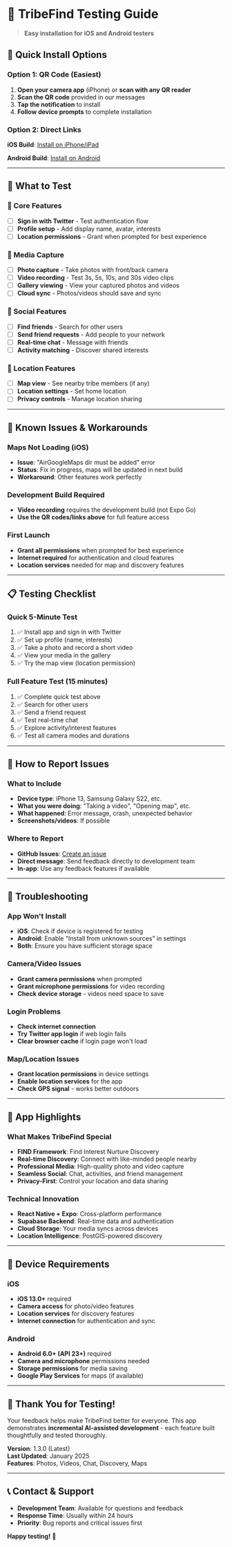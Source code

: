 # 🧪 TribeFind Testing Guide

> **Easy installation for iOS and Android testers**

## 📱 **Quick Install Options**

### **Option 1: QR Code (Easiest)**
1. **Open your camera app** (iPhone) or **scan with any QR reader**
2. **Scan the QR code** provided in our messages
3. **Tap the notification** to install
4. **Follow device prompts** to complete installation

### **Option 2: Direct Links**
**iOS Build**: [Install on iPhone/iPad](https://expo.dev/accounts/jfuginay/projects/snapchat-clone/builds/98fadb10-e1fb-469c-a886-4d75320936b7)

**Android Build**: [Install on Android](https://expo.dev/accounts/jfuginay/projects/snapchat-clone/builds/2844ed64-0217-4f71-af7a-cbb45a767640)

---

## 🎯 **What to Test**

### **🔐 Core Features**
- [ ] **Sign in with Twitter** - Test authentication flow
- [ ] **Profile setup** - Add display name, avatar, interests
- [ ] **Location permissions** - Grant when prompted for best experience

### **📸 Media Capture** 
- [ ] **Photo capture** - Take photos with front/back camera
- [ ] **Video recording** - Test 3s, 5s, 10s, and 30s video clips
- [ ] **Gallery viewing** - View your captured photos and videos
- [ ] **Cloud sync** - Photos/videos should save and sync

### **👥 Social Features**
- [ ] **Find friends** - Search for other users
- [ ] **Send friend requests** - Add people to your network
- [ ] **Real-time chat** - Message with friends
- [ ] **Activity matching** - Discover shared interests

### **📍 Location Features**
- [ ] **Map view** - See nearby tribe members (if any)
- [ ] **Location settings** - Set home location
- [ ] **Privacy controls** - Manage location sharing

---

## 🚨 **Known Issues & Workarounds**

### **Maps Not Loading (iOS)**
- **Issue**: "AirGoogleMaps dir must be added" error
- **Status**: Fix in progress, maps will be updated in next build
- **Workaround**: Other features work perfectly

### **Development Build Required**
- **Video recording** requires the development build (not Expo Go)
- **Use the QR codes/links above** for full feature access

### **First Launch**
- **Grant all permissions** when prompted for best experience
- **Internet required** for authentication and cloud features
- **Location services** needed for map and discovery features

---

## 📋 **Testing Checklist**

### **Quick 5-Minute Test**
1. ✅ Install app and sign in with Twitter
2. ✅ Set up profile (name, interests)
3. ✅ Take a photo and record a short video
4. ✅ View your media in the gallery
5. ✅ Try the map view (location permission)

### **Full Feature Test (15 minutes)**
1. ✅ Complete quick test above
2. ✅ Search for other users
3. ✅ Send a friend request
4. ✅ Test real-time chat
5. ✅ Explore activity/interest features
6. ✅ Test all camera modes and durations

---

## 🐛 **How to Report Issues**

### **What to Include**
- **Device type**: iPhone 13, Samsung Galaxy S22, etc.
- **What you were doing**: "Taking a video", "Opening map", etc.
- **What happened**: Error message, crash, unexpected behavior
- **Screenshots/videos**: If possible

### **Where to Report**
- **GitHub Issues**: [Create an issue](https://github.com/jfuginay/snapchat-clone/issues)
- **Direct message**: Send feedback directly to development team
- **In-app**: Use any feedback features if available

---

## 🔧 **Troubleshooting**

### **App Won't Install**
- **iOS**: Check if device is registered for testing
- **Android**: Enable "Install from unknown sources" in settings
- **Both**: Ensure you have sufficient storage space

### **Camera/Video Issues**
- **Grant camera permissions** when prompted
- **Grant microphone permissions** for video recording
- **Check device storage** - videos need space to save

### **Login Problems**
- **Check internet connection**
- **Try Twitter app login** if web login fails
- **Clear browser cache** if login page won't load

### **Map/Location Issues**
- **Grant location permissions** in device settings
- **Enable location services** for the app
- **Check GPS signal** - works better outdoors

---

## 🌟 **App Highlights**

### **What Makes TribeFind Special**
- **FIND Framework**: Find Interest Nurture Discovery
- **Real-time Discovery**: Connect with like-minded people nearby
- **Professional Media**: High-quality photo and video capture
- **Seamless Social**: Chat, activities, and friend management
- **Privacy-First**: Control your location and data sharing

### **Technical Innovation**
- **React Native + Expo**: Cross-platform performance
- **Supabase Backend**: Real-time data and authentication
- **Cloud Storage**: Your media syncs across devices
- **Location Intelligence**: PostGIS-powered discovery

---

## 📱 **Device Requirements**

### **iOS**
- **iOS 13.0+** required
- **Camera access** for photo/video features
- **Location services** for discovery features
- **Internet connection** for authentication and sync

### **Android** 
- **Android 6.0+ (API 23+)** required
- **Camera and microphone** permissions needed
- **Storage permissions** for media saving
- **Google Play Services** for maps (if available)

---

## 🎉 **Thank You for Testing!**

Your feedback helps make TribeFind better for everyone. This app demonstrates **incremental AI-assisted development** - each feature built thoughtfully and tested thoroughly.

**Version**: 1.3.0 (Latest)  
**Last Updated**: January 2025  
**Features**: Photos, Videos, Chat, Discovery, Maps

---

## 📞 **Contact & Support**

- **Development Team**: Available for questions and feedback
- **Response Time**: Usually within 24 hours
- **Priority**: Bug reports and critical issues first

**Happy testing!** 🚀 